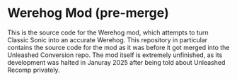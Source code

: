# Werehog Mod (pre-merge)
This is the source code for the Werehog mod, which attempts to turn Classic Sonic into an accurate Werehog. This repository in particular contains the source code for the mod as it was before it got merged into the Unleashed Conversion repo.
The mod itself is extremely unfinished, as its development was halted in Januray 2025 after being told about Unleashed Recomp privately.
